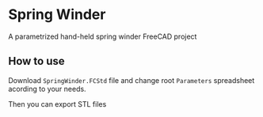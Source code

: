 # Spring Winder

A parametrized hand-held spring winder FreeCAD project

## How to use

Download `SpringWinder.FCStd` file and change root `Parameters` spreadsheet acording to your needs.

Then you can export STL files
